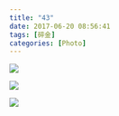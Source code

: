 ```yaml
---
title: "43"
date: 2017-06-20 08:56:41
tags: [碎金]
categories: [Photo]
---
```




![](https://imglf.nosdn.127.net/img/TnB1emMvUDlvNjRmYTJuZW5UQVZLMU9EVEphaEVjVXQvNE55clA3aVU0dVhWeXBQQUorenNBPT0.jpg)

![](https://imglf0.nosdn.127.net/img/TnB1emMvUDlvNjRmYTJuZW5UQVZLd1FWSmRNZGFwMngxajk4VFVDWVVINmtsMCtsQTl4ckRnPT0.jpg)

![](https://imglf.nosdn.127.net/img/TnB1emMvUDlvNjRmYTJuZW5UQVZLLzg3Yjl2c1NicElZUC9YL1J3UDhoM3U4b0ZWYjNLS1pRPT0.jpg)